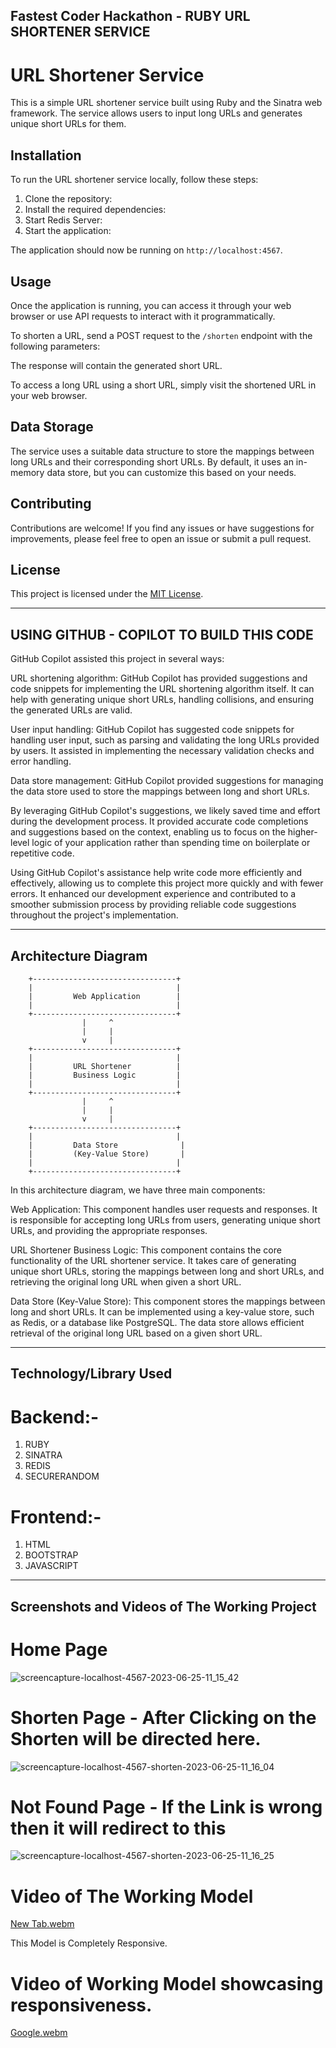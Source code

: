 Fastest Coder Hackathon - RUBY URL SHORTENER SERVICE
----------------------------------------------------

# URL Shortener Service

This is a simple URL shortener service built using Ruby and the Sinatra web framework. The service allows users to input long URLs and generates unique short URLs for them.

## Installation

To run the URL shortener service locally, follow these steps:

1. Clone the repository:
2. Install the required dependencies:
3. Start Redis Server:
4. Start the application:

The application should now be running on `http://localhost:4567`.

## Usage

Once the application is running, you can access it through your web browser or use API requests to interact with it programmatically.

To shorten a URL, send a POST request to the `/shorten` endpoint with the following parameters:

The response will contain the generated short URL.

To access a long URL using a short URL, simply visit the shortened URL in your web browser.

## Data Storage

The service uses a suitable data structure to store the mappings between long URLs and their corresponding short URLs. By default, it uses an in-memory data store, but you can customize this based on your needs.

## Contributing

Contributions are welcome! If you find any issues or have suggestions for improvements, please feel free to open an issue or submit a pull request.

## License

This project is licensed under the [MIT License](LICENSE).

----------------------------------------------
**USING GITHUB - COPILOT TO BUILD THIS CODE**
----------------------------------------------
GitHub Copilot assisted this project in several ways:

URL shortening algorithm: GitHub Copilot has provided suggestions and code snippets for implementing the URL shortening algorithm itself. It can help with generating unique short URLs, handling collisions, and ensuring the generated URLs are valid.

User input handling: GitHub Copilot has suggested code snippets for handling user input, such as parsing and validating the long URLs provided by users. It assisted in implementing the necessary validation checks and error handling.

Data store management: GitHub Copilot provided suggestions for managing the data store used to store the mappings between long and short URLs.

By leveraging GitHub Copilot's suggestions, we likely saved time and effort during the development process. It provided accurate code completions and suggestions based on the context, enabling us to focus on the higher-level logic of your application rather than spending time on boilerplate or repetitive code.

Using GitHub Copilot's assistance help write code more efficiently and effectively, allowing us to complete this project more quickly and with fewer errors. It enhanced our development experience and contributed to a smoother submission process by providing reliable code suggestions throughout the project's implementation.

--------------------
Architecture Diagram
--------------------
        +--------------------------------+
        |                                |
        |         Web Application        |
        |                                |
        +--------------------------------+
                    |     ^
                    |     |
                    v     |
        +--------------------------------+
        |                                |
        |         URL Shortener          |
        |         Business Logic         |
        |                                |
        +--------------------------------+
                    |     ^
                    |     |
                    v     |
        +--------------------------------+
        |                                |
        |         Data Store              |
        |         (Key-Value Store)       |
        |                                |
        +--------------------------------+

In this architecture diagram, we have three main components:

Web Application: This component handles user requests and responses. It is responsible for accepting long URLs from users, generating unique short URLs, and providing the appropriate responses.

URL Shortener Business Logic: This component contains the core functionality of the URL shortener service. It takes care of generating unique short URLs, storing the mappings between long and short URLs, and retrieving the original long URL when given a short URL.

Data Store (Key-Value Store): This component stores the mappings between long and short URLs. It can be implemented using a key-value store, such as Redis, or a database like PostgreSQL. The data store allows efficient retrieval of the original long URL based on a given short URL.

-----------------------
Technology/Library Used
-----------------------

# Backend:-
  1. RUBY
  2. SINATRA
  3. REDIS
  4. SECURERANDOM
# Frontend:-
  1. HTML
  2. BOOTSTRAP
  3. JAVASCRIPT

----------------------------------
Screenshots and Videos of The Working Project
----------------------------------
# Home Page
![screencapture-localhost-4567-2023-06-25-11_15_42](https://github.com/Fastest-Coder-First/Ruby-URL-Shortner-Service-by-Team-Aafat/assets/36267825/135b30f3-7f06-4071-8800-20b187a2df5b)

# Shorten Page - After Clicking on the Shorten will be directed here.
![screencapture-localhost-4567-shorten-2023-06-25-11_16_04](https://github.com/Fastest-Coder-First/Ruby-URL-Shortner-Service-by-Team-Aafat/assets/36267825/15975a62-c666-44ee-8251-1c709b052ef2)

# Not Found Page - If the Link is wrong  then it will redirect to this
![screencapture-localhost-4567-shorten-2023-06-25-11_16_25](https://github.com/Fastest-Coder-First/Ruby-URL-Shortner-Service-by-Team-Aafat/assets/36267825/31a1da9c-1ccd-4dbb-924a-30b114d84787)

# Video of The Working Model
[New Tab.webm](https://github.com/Fastest-Coder-First/Ruby-URL-Shortner-Service-by-Team-Aafat/assets/36267825/7134b327-b256-4e96-971e-a64cfc8d501a)

This Model is Completely Responsive.
# Video of Working Model showcasing responsiveness. 
[Google.webm](https://github.com/Fastest-Coder-First/Ruby-URL-Shortner-Service-by-Team-Aafat/assets/36267825/3a631b73-1491-4ad0-b280-c4ce5d6d45aa)
